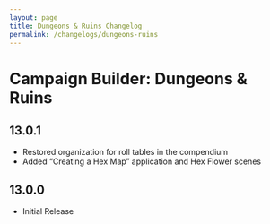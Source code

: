 ```yaml
---
layout: page
title: Dungeons & Ruins Changelog
permalink: /changelogs/dungeons-ruins
---
```


# Campaign Builder: Dungeons & Ruins

## 13.0.1
- Restored organization for roll tables in the compendium
- Added “Creating a Hex Map” application and Hex Flower scenes

## 13.0.0
- Initial Release
